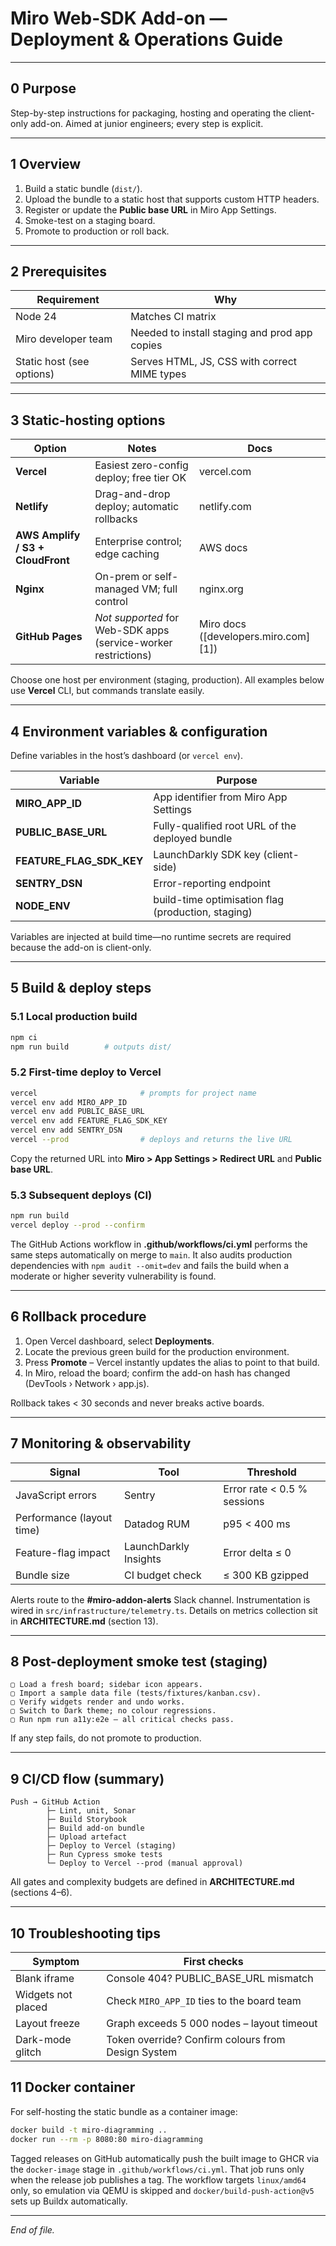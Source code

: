 # Miro Web-SDK Add-on — Deployment & Operations Guide

---

## 0 Purpose

Step-by-step instructions for packaging, hosting and operating the client-only
add-on. Aimed at junior engineers; every step is explicit.

---

## 1 Overview

1. Build a static bundle (`dist/`).
2. Upload the bundle to a static host that supports custom HTTP headers.
3. Register or update the **Public base URL** in Miro App Settings.
4. Smoke-test on a staging board.
5. Promote to production or roll back.

---

## 2 Prerequisites

| Requirement               | Why                                           |
| ------------------------- | --------------------------------------------- |
| Node 24                   | Matches CI matrix                             |
| Miro developer team       | Needed to install staging and prod app copies |
| Static host (see options) | Serves HTML, JS, CSS with correct MIME types  |

---

## 3 Static-hosting options

| Option                            | Notes                                                          | Docs                                  |
| --------------------------------- | -------------------------------------------------------------- | ------------------------------------- |
| **Vercel**                        | Easiest zero-config deploy; free tier OK                       | vercel.com                            |
| **Netlify**                       | Drag-and-drop deploy; automatic rollbacks                      | netlify.com                           |
| **AWS Amplify / S3 + CloudFront** | Enterprise control; edge caching                               | AWS docs                              |
| **Nginx**                         | On-prem or self-managed VM; full control                       | nginx.org                             |
| **GitHub Pages**                  | _Not supported_ for Web-SDK apps (service-worker restrictions) | Miro docs ﻿([developers.miro.com][1]) |

Choose one host per environment (staging, production). All examples below use
**Vercel** CLI, but commands translate easily.

---

## 4 Environment variables & configuration

Define variables in the host’s dashboard (or `vercel env`).

| Variable                 | Purpose                                            |
| ------------------------ | -------------------------------------------------- |
| **MIRO_APP_ID**          | App identifier from Miro App Settings              |
| **PUBLIC_BASE_URL**      | Fully-qualified root URL of the deployed bundle    |
| **FEATURE_FLAG_SDK_KEY** | LaunchDarkly SDK key (client-side)                 |
| **SENTRY_DSN**           | Error-reporting endpoint                           |
| **NODE_ENV**             | build-time optimisation flag (production, staging) |

Variables are injected at build time—no runtime secrets are required because the
add-on is client-only.

---

## 5 Build & deploy steps

### 5.1 Local production build

```bash
npm ci
npm run build        # outputs dist/
```

### 5.2 First-time deploy to Vercel

```bash
vercel                       # prompts for project name
vercel env add MIRO_APP_ID
vercel env add PUBLIC_BASE_URL
vercel env add FEATURE_FLAG_SDK_KEY
vercel env add SENTRY_DSN
vercel --prod                # deploys and returns the live URL
```

Copy the returned URL into **Miro > App Settings > Redirect URL** and **Public
base URL**.

### 5.3 Subsequent deploys (CI)

```bash
npm run build
vercel deploy --prod --confirm
```

The GitHub Actions workflow in **.github/workflows/ci.yml** performs the same
steps automatically on merge to `main`. It also audits production dependencies
with `npm audit --omit=dev` and fails the build when a moderate or higher
severity vulnerability is found.

---

## 6 Rollback procedure

1. Open Vercel dashboard, select **Deployments**.
2. Locate the previous green build for the production environment.
3. Press **Promote** – Vercel instantly updates the alias to point to that
   build.
4. In Miro, reload the board; confirm the add-on hash has changed (DevTools ›
   Network › app.js).

Rollback takes < 30 seconds and never breaks active boards.

---

## 7 Monitoring & observability

| Signal                    | Tool                  | Threshold                   |
| ------------------------- | --------------------- | --------------------------- |
| JavaScript errors         | Sentry                | Error rate < 0.5 % sessions |
| Performance (layout time) | Datadog RUM           | p95 < 400 ms                |
| Feature-flag impact       | LaunchDarkly Insights | Error delta ≤ 0             |
| Bundle size               | CI budget check       | ≤ 300 KB gzipped            |

Alerts route to the **#miro-addon-alerts** Slack channel. Instrumentation is
wired in `src/infrastructure/telemetry.ts`. Details on metrics collection sit in
**ARCHITECTURE.md** (section 13).

---

## 8 Post-deployment smoke test (staging)

```
▢ Load a fresh board; sidebar icon appears.
▢ Import a sample data file (tests/fixtures/kanban.csv).
▢ Verify widgets render and undo works.
▢ Switch to Dark theme; no colour regressions.
▢ Run npm run a11y:e2e – all critical checks pass.
```

If any step fails, do not promote to production.

---

## 9 CI/CD flow (summary)

```
Push → GitHub Action
        ├─ Lint, unit, Sonar
        ├─ Build Storybook
        ├─ Build add-on bundle
        ├─ Upload artefact
        ├─ Deploy to Vercel (staging)
        ├─ Run Cypress smoke tests
        └─ Deploy to Vercel --prod (manual approval)
```

All gates and complexity budgets are defined in **ARCHITECTURE.md** (sections
4–6).

---

## 10 Troubleshooting tips

| Symptom            | First checks                                       |
| ------------------ | -------------------------------------------------- |
| Blank iframe       | Console 404? PUBLIC_BASE_URL mismatch              |
| Widgets not placed | Check `MIRO_APP_ID` ties to the board team         |
| Layout freeze      | Graph exceeds 5 000 nodes – layout timeout         |
| Dark-mode glitch   | Token override? Confirm colours from Design System |

## 11 Docker container

For self-hosting the static bundle as a container image:

```bash
docker build -t miro-diagramming ..
docker run --rm -p 8080:80 miro-diagramming
```

Tagged releases on GitHub automatically push the built image to GHCR via the
`docker-image` stage in `.github/workflows/ci.yml`. That job runs only when the
release job publishes a tag. The workflow targets `linux/amd64` only, so
emulation via QEMU is skipped and `docker/build-push-action@v5` sets up Buildx
automatically.

---

_End of file._
